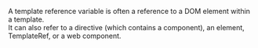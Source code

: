 A template reference variable is often a reference to a DOM element within a template.  
It can also refer to a directive (which contains a component), an element, TemplateRef, or a web component.  
